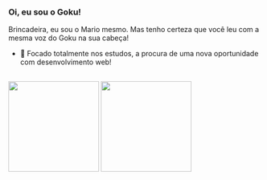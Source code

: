 ### Oi, eu sou o Goku!

Brincadeira, eu sou o Mario mesmo. Mas tenho certeza que você leu com a mesma voz do Goku na sua cabeça!

- 🌱 Focado totalmente nos estudos, a procura de uma nova oportunidade com desenvolvimento web!
##
<div>
  <img height="180cm" src="https://github-readme-stats.vercel.app/api?username=mariopuebla17&show_icons=true&theme=dark&include_all_commits=true&count_private=true"/>
  <img height="180cm" src="https://github-readme-stats.vercel.app/api/top-langs/?username=mariopuebla17&layout=compact&langs_count=16&theme=dark"/>
 </div>
